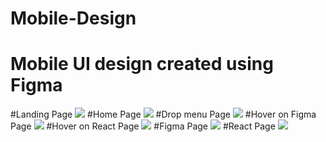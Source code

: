 # Mobile-Design

# Mobile UI design created using Figma 

#Landing Page
![](landingPage.PNG)
#Home Page
![](homePage.PNG)
#Drop menu Page
![](dropMenu.PNG)
#Hover on Figma Page
![](hover1.PNG)
#Hover on React Page
![](hover2.PNG)
#Figma Page
![](figmaPage.PNG)
#React Page
![](reactPage.PNG)


